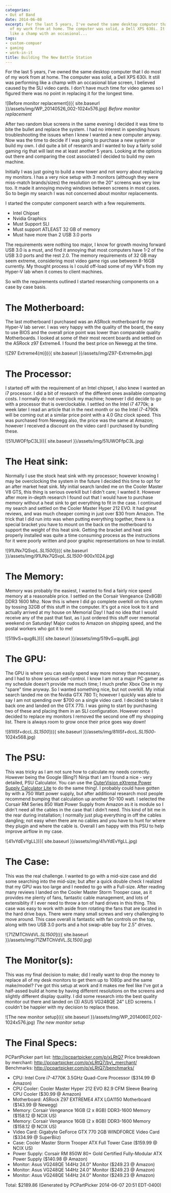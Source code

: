 ```yaml
---
categories:
- Out of Band
date: 2014-06-08
excerpt: For the last 5 years, I've owned the same desktop computer that I do most
  of my work from at home. The computer was solid, a Dell XPS 630i. It still was performing
  like a champ with an occasional...
tags:
- custom-compuer
- gaming
- work-in-it
title: Building The New Battle Station
---
```


For the last 5 years, I've owned the same desktop computer that I do most of my work from at home. The computer was solid, a Dell XPS 630i. It still was performing like a champ with an occasional blue screen, I believed caused by the SLI video cards. I don't have much time for video games so I figured there was no point in replacing it for the longest time.

![Before monitor replacement]({{ site.baseurl }}/assets/img/WP_20140526_002-1024x576.jpg)
*Before monitor replacement*

After two random blue screens in the same evening I decided it was time to bite the bullet and replace the system. I had no interest in spending hours troubleshooting the issues when I knew I wanted a new computer anyway. Now was the time to decide if I was going to purchase a new system or build my own. I did quite a bit of research and I wanted to buy a fairly solid gaming rig that will last me at least another 5 years. Looking at the options out there and comparing the cost associated I decided to build my own machine.

<!--more-->

Initially I was just going to build a new tower and not worry about replacing my monitors. I has a very nice setup with 3 monitors (although they were miss-match brands/sizes) the resolution on the 20" screens was very low too. It made it annoying moving windows between screens in most cases. So to begin my search I was not concerned about monitor replacements.

I started the computer component search with a few requirements.

- Intel Chipset
- Nvidia Graphics
- Must Support SLI
- Must support ATLEAST 32 GB of memory
- Must have more than 2 USB 3.0 ports

The requirements were nothing too major, I know for growth moving forward USB 3.0 is a must, and find it annoying that most computers have 1-2 of the USB 3.0 ports and the rest 2.0. The memory requirements of 32 GB may seem extreme, considering most video game rigs use between 8-16GB currently. My thought process is I could off-load some of my VM's from my Hyper-V lab when it comes to client machines.

So with the requirements outlined I started researching components on a case by case basis.

# The Motherboard:

The last motherboard I purchased was an ASRock motherboard for my Hyper-V lab server. I was very happy with the quality of the board, the easy to use BIOS and the overall price point was lower than comparable quality Motherboards. I looked at some of their most recent boards and settled on the ASRock z97 Extreme4. I found the best price on Newegg at the time.

![Z97 Extreme4(m)]({{ site.baseurl }}/assets/img/Z97-Extreme4m.jpg)

# The Processor:

I started off with the requirement of an Intel chipset, I also knew I wanted an i7 processor. I did a bit of research of the different ones available comparing costs. I normally do not overclock my machine; however I did decide to go with a processor that is overclockable. I settled on the Intel i7 4770k; a week later I read an article that in the next month or so the Intel i7-4790k will be coming out at a similar price point with a 4.0 Ghz clock speed. This was purchased from Newegg also, the price was the same at Amazon; however I received a discount on the video card I purchased by bundling these.

![51UWOFfpC3L]({{ site.baseurl }}/assets/img/51UWOFfpC3L.jpg)

# The Heat sink:

Normally I use the stock heat sink with my processor; however knowing I may be overclocking the system in the future I decided this time to opt for an after market heat sink. My initial search landed me on the Cooler Master V8 GTS, this thing is serious overkill but I didn't care; I wanted it. However after more in-depth research I found out that I would have to purchase memory without a heat sink to get everything to fit in the case. I continued my search and settled on the Cooler Master Hyper 212 EVO. It had great reviews, and was much cheaper coming in just over $30 from Amazon. The trick that I did run into was when putting everything together, there is a special bracket you have to mount on the back on the motherboard to support the weight of this heat sink. Getting the bracket and heat sink properly installed was quite a time consuming process as the instructions for it were poorly written and poor graphic representations on how to install.

![91UNx7QSvpL._SL1500_]({{ site.baseurl }}/assets/img/91UNx7QSvpL._SL1500_-900x1024.jpg)

# The Memory:

Memory was probably the easiest, I wanted to find a fairly nice speed memory at a reasonable price. I settled on the Corsair Vengeance (2x8GB) DDR3 1600 Mhz. Now this is where I did go complete overkill on this sytem by tossing 32GB of this stuff in the computer. It's got a nice look to it and actually arrived at my house on Memorial Day! I had no idea that I would receive any of the past that fast, as I just ordered this stuff over memorial weekend on Saturday! Major cudos to Amazon on shipping speed, and the postal workers who got it to me!

![519vS+qug8L]({{ site.baseurl }}/assets/img/519vS+qug8L.jpg)

# The GPU:

The GPU is where you can easily spend way more money than necessary, and I had to show serious self-control. I know I am not a major PC gamer as my schedule doesn't provide me much time; I much prefer Xbox One in my "spare" time anyway. So I wanted something nice, but not overkill. My initial search landed me on the Nvidia GTX 780 Ti; however I quickly was able to say I am not spending over $700 on a single video card. I decided to take it back one and landed on the GTX 770. I was going to start by purchasing two of these and placing them in an SLI configuration. However once I decided to replace my monitors I removed the second one off my shopping list. There is always room to grow once their price goes way down!

![81llSf+dccL._SL1500_]({{ site.baseurl }}/assets/img/81llSf+dccL._SL1500_-1024x568.jpg)

# The PSU:

This was tricky as I am not sure how to calculate my needs correctly. However being the Google (Bing?) Ninja that I am I found a nice - very detailed, PSU Calculator. You can use the [OuterVision eXtreme Power Supply Calculator Lite](http://extreme.outervision.com/psucalculatorlite.jsp) to do the same thing!. I probably could have gotten by with a 750 Watt power supply, but after additional research most people recommend bumping that calculation up another 50-100 watt. I selected the Corsair RM Series 850 Watt Power Supply from Amazon as it is module so I didn't need all the cables in the case that I didn't need. This kind of bit me in the rear during installation; I normally just plug everything in off the cables dangling; not easy when there are no cables and you have to hunt for where they plugin and where the cable is. Overall I am happy with this PSU to help improve airflow in my case.

![41vYdEvYgLL]({{ site.baseurl }}/assets/img/41vYdEvYgLL.jpg)

# The Case:

This was the real challenge. I wanted to go with a mid-size case and did some searching into the mid-size; but after a quick double check I realized that my GPU was too large and I needed to go with a Full-size. After reading many reviews I landed on the Cooler Master Storm Trooper case, as it provides me plenty of fans, fantastic cable management, and lots of extensiblity if I ever need to throw a ton of hard drives in this thing. This case was easy to work with aside from rotating the fans that are located in the hard drive bays. There were many small screws and very challenging to move around. This case overall is fantastic with fan controls on the top, along with two USB 3.0 ports and a hot swap-able bay for 2.5" drives.

![71ZMTChVdVL._SL1500_]({{ site.baseurl }}/assets/img/71ZMTChVdVL._SL1500_.jpg)

# The Monitor(s):

This was my final decision to make; did I really want to drop the money to replace all of my desk monitors to get them up to 1080p and the same make/model? I've got this setup at work and it makes me feel like I've got a half-assed build at home by having different resolutions on the screens and slightly different display quality. I did some research into the best quality monitor out there and landed on (3) ASUS VG248QE 24" LED screens. I couldn't be happier with my decision to replace these.

![The new monitor setup]({{ site.baseurl }}/assets/img/WP_20140607_002-1024x576.jpg)
*The new monitor setup*

# The Final Specs:

PCPartPicker part list: http://pcpartpicker.com/p/xLRtQ7 Price breakdown by merchant: http://pcpartpicker.com/p/xLRtQ7/by\_merchant/ Benchmarks: http://pcpartpicker.com/p/xLRtQ7/benchmarks/

- CPU: Intel Core i7-4770K 3.5GHz Quad-Core Processor ($314.99 @ Amazon)
- CPU Cooler: Cooler Master Hyper 212 EVO 82.9 CFM Sleeve Bearing CPU Cooler ($30.99 @ Amazon)
- Motherboard: ASRock Z97 EXTREME4 ATX LGA1150 Motherboard ($143.99 @ Newegg)
- Memory: Corsair Vengeance 16GB (2 x 8GB) DDR3-1600 Memory ($158.12 @ NCIX US)
- Memory: Corsair Vengeance 16GB (2 x 8GB) DDR3-1600 Memory ($158.12 @ NCIX US)
- Video Card: Gigabyte GeForce GTX 770 2GB WINDFORCE Video Card ($334.99 @ SuperBiiz)
- Case: Cooler Master Storm Trooper ATX Full Tower Case ($159.99 @ NCIX US)
- Power Supply: Corsair RM 850W 80+ Gold Certified Fully-Modular ATX Power Supply ($140.98 @ Amazon)
- Monitor: Asus VG248QE 144Hz 24.0" Monitor ($249.23 @ Amazon)
- Monitor: Asus VG248QE 144Hz 24.0" Monitor ($249.23 @ Amazon)
- Monitor: Asus VG248QE 144Hz 24.0" Monitor ($249.23 @ Amazon)

Total: $2189.86 (Generated by PCPartPicker 2014-06-07 20:51 EDT-0400)